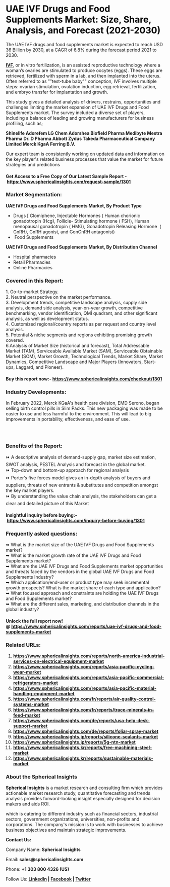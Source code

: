 <div class="content-body__description">
<h1><span style="color: #000000;">UAE IVF Drugs and Food Supplements Market: Size, Share, Analysis, and Forecast (2021-2030)</span></h1>
</div>
<div class="content-body__description">The UAE IVF drugs and food supplements market is expected to reach USD 36 Billion by 2030, at a CAGR of 6.8% during the forecast period 2021 to 2030.</div>
<div class="content-body__detail">
<section id="section_0" class="entry fr-view">
<p><a href="https://www.sphericalinsights.com/reports/uae-ivf-drugs-and-food-supplements-market" target="_blank" rel="noopener"><strong>IVF</strong></a>, or in vitro fertilization, is an assisted reproductive technology where a woman&rsquo;s ovaries are stimulated to produce oocytes (eggs). These eggs are retrieved, fertilized with sperm in a lab, and then implanted into the uterus. Often referred to as ""test-tube baby"" conception, IVF involves multiple steps: ovarian stimulation, ovulation induction, egg retrieval, fertilization, and embryo transfer for implantation and growth.</p>
<p>This study gives a detailed analysis of drivers, restrains, opportunities and challenges limiting the market expansion of UAE IVF Drugs and Food Supplements market. The survey included a diverse set of players, including a balance of leading and growing manufacturers for business profiling, such as;</p>
<p><strong>Shinelife Adorefem LG Chem Adorshea Biofield Pharma Medibyte Mestra Pharma Dr. D Pharma Abbott Zydus Takeda Pharmaceutical Company Limited Merck KgaA Ferring B.V.</strong></p>
<p>Our expert team is consistently working on updated data and information on the key player's related business processes that value the market for future strategies and predictions</p>
<h4><strong>Get Access to a Free Copy of Our Latest Sample Report -&nbsp;<a href="https://www.sphericalinsights.com/request-sample/1301" target="_blank" rel="noopener">https://www.sphericalinsights.com/request-sample/1301</a></strong></h4>
<h3><strong>Market Segmentation:</strong></h3>
<p><strong>UAE IVF Drugs and Food Supplements&nbsp;Market, By Product Type</strong></p>
<ul>
<li>Drugs [ Clomiphene, Injectable Hormones ( Human chorionic gonadotropin (Hcg), Follicle- Stimulating hormone ( FSH), Human menopausal gonadotropin ( HMG), Gonadotropin Releasing Hormone&nbsp; ( GnRH), GnRH agonist, and GonGnRH antagonist)</li>
<li>&nbsp;Food Supplements</li>
</ul>
<p><strong>UAE IVF Drugs and Food Supplements&nbsp;Market, By Distribution Channel</strong></p>
<ul>
<li>Hospital pharmacies</li>
<li>Retail Pharmacies</li>
<li>Online Pharmacies</li>
</ul>
<h3>Covered in this Report:</h3>
<p>1. Go-to-market Strategy.<br />2. Neutral perspective on the market performance.<br />3. Development trends, competitive landscape analysis, supply side analysis, demand side analysis, year-on-year growth, competitive benchmarking, vendor identification, QMI quadrant, and other significant analysis, as well as development status.<br />4. Customized regional/country reports as per request and country level analysis.<br />5. Potential &amp; niche segments and regions exhibiting promising growth covered.<br />6.Analysis of Market Size (historical and forecast), Total Addressable Market (TAM), Serviceable Available Market (SAM), Serviceable Obtainable Market (SOM), Market Growth, Technological Trends, Market Share, Market Dynamics, Competitive Landscape and Major Players (Innovators, Start-ups, Laggard, and Pioneer).</p>
<h4>Buy this report now:-&nbsp;<a href="https://www.sphericalinsights.com/checkout/1301" target="_blank" rel="noopener">https://www.sphericalinsights.com/checkout/1301</a></h4>
<h3>Industry Developments:</h3>
<p>In February 2022, Merck KGaA's health care division, EMD Serono, began selling birth control pills in Slim Packs. This new packaging was made to be easier to use and less harmful to the environment. This will lead to big improvements in portability, effectiveness, and ease of use.</p>
<h3>&nbsp;</h3>
<h3>Benefits of the Report:</h3>
<p>⏩ A descriptive analysis of demand-supply gap, market size estimation, SWOT analysis, PESTEL Analysis and forecast in the global market.<br />⏩ Top-down and bottom-up approach for regional analysis<br />⏩ Porter&rsquo;s five forces model gives an in-depth analysis of buyers and suppliers, threats of new entrants &amp; substitutes and competition amongst the key market players.<br />⏩ By understanding the value chain analysis, the stakeholders can get a clear and detailed picture of this Market</p>
<h4>Insightful inquiry before buying:-&nbsp;<a href="https://www.sphericalinsights.com/inquiry-before-buying/1301" target="_blank" rel="noopener">https://www.sphericalinsights.com/inquiry-before-buying/1301</a></h4>
<h3>Frequently asked questions:</h3>
<p>➥ What is the market size of the UAE IVF Drugs and Food Supplements market?<br />➥ What is the market growth rate of the UAE IVF Drugs and Food Supplements market?<br />➥ What are the UAE IVF Drugs and Food Supplements market opportunities and threats faced by the vendors in the global UAE IVF Drugs and Food Supplements Industry?<br />➥ Which application/end-user or product type may seek incremental growth prospects? What is the market share of each type and application?<br />➥ What focused approach and constraints are holding the UAE IVF Drugs and Food Supplements market?<br />➥ What are the different sales, marketing, and distribution channels in the global industry?</p>
<h4>Unlock the full report now! @&nbsp;<a href="https://www.sphericalinsights.com/reports/uae-ivf-drugs-and-food-supplements-market" target="_blank" rel="noopener">https://www.sphericalinsights.com/reports/uae-ivf-drugs-and-food-supplements-market</a></h4>
<h3><strong>Related URLs:</strong></h3>
<ol>
<li><strong><a href="https://www.sphericalinsights.com/reports/north-america-industrial-services-on-electrical-equipment-market">https://www.sphericalinsights.com/reports/north-america-industrial-services-on-electrical-equipment-market</a></strong></li>
<li><strong><a href="https://www.sphericalinsights.com/reports/asia-pacific-cycling-wear-market">https://www.sphericalinsights.com/reports/asia-pacific-cycling-wear-market</a></strong></li>
<li><strong><a href="https://www.sphericalinsights.com/reports/asia-pacific-commercial-refrigerators-market">https://www.sphericalinsights.com/reports/asia-pacific-commercial-refrigerators-market</a></strong></li>
<li><strong><a href="https://www.sphericalinsights.com/reports/asia-pacific-material-handling-equipment-market">https://www.sphericalinsights.com/reports/asia-pacific-material-handling-equipment-market</a></strong></li>
<li><strong><a href="https://www.sphericalinsights.com/fr/reports/air-quality-control-systems-market">https://www.sphericalinsights.com/fr/reports/air-quality-control-systems-market</a></strong></li>
<li><strong><a href="https://www.sphericalinsights.com/fr/reports/trace-minerals-in-feed-market">https://www.sphericalinsights.com/fr/reports/trace-minerals-in-feed-market</a></strong></li>
<li><strong><a href="https://www.sphericalinsights.com/de/reports/usa-help-desk-support-market">https://www.sphericalinsights.com/de/reports/usa-help-desk-support-market</a></strong></li>
<li><strong><a href="https://www.sphericalinsights.com/de/reports/foliar-spray-market">https://www.sphericalinsights.com/de/reports/foliar-spray-market</a></strong></li>
<li><strong><a href="https://www.sphericalinsights.jp/reports/silicone-sealants-market">https://www.sphericalinsights.jp/reports/silicone-sealants-market</a></strong></li>
<li><strong><a href="https://www.sphericalinsights.jp/reports/5g-ntn-market">https://www.sphericalinsights.jp/reports/5g-ntn-market</a></strong></li>
<li><strong><a href="https://www.sphericalinsights.kr/reports/free-machining-steel-market">https://www.sphericalinsights.kr/reports/free-machining-steel-market</a></strong></li>
<li><strong><a href="https://www.sphericalinsights.kr/reports/sustainable-materials-market">https://www.sphericalinsights.kr/reports/sustainable-materials-market</a>&nbsp;</strong></li>
</ol>
<h3><strong>About the Spherical Insights</strong></h3>
<p><strong>Spherical Insights</strong>&nbsp;is a market research and consulting firm which provides actionable market research study, quantitative forecasting and trends analysis provides forward-looking insight especially designed for decision makers and aids ROI.</p>
<p>which is catering to different industry such as financial sectors, industrial sectors, government organizations, universities, non-profits and corporations. The company's mission is to work with businesses to achieve business objectives and maintain strategic improvements.</p>
<p><strong>Contact Us:</strong></p>
<p>Company Name:&nbsp;<strong>Spherical Insights</strong></p>
<p>Email:&nbsp;<strong>sales@sphericalinsights.com</strong></p>
<p>Phone:&nbsp;<strong>+1 303 800 4326 (US)</strong></p>
<p>Follow Us:&nbsp;<strong><a href="https://www.linkedin.com/company/spherical-insight/"><u>LinkedIn</u></a>&nbsp;|&nbsp;<a href="https://www.facebook.com/sphericalinsights22"><u>Facebook</u></a>&nbsp;|&nbsp;<a href="https://twitter.com/SInsights_US"><u>Twitter</u></a></strong></p>
</section>
</div>
<div class="content-body__detail">&nbsp;</div>
